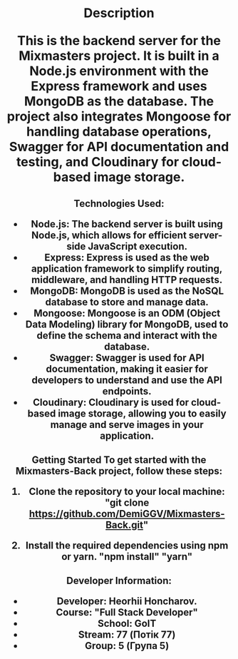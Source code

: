 <h1 align="center"> Description

This is the backend server for the Mixmasters project. It is built in a Node.js environment with the Express framework and uses MongoDB as the database. The project also integrates Mongoose for handling database operations, Swagger for API documentation and testing, and Cloudinary for cloud-based image storage.

<h2 align="center">Technologies Used:

- Node.js: The backend server is built using Node.js, which allows for efficient server-side JavaScript execution.
- Express: Express is used as the web application framework to simplify routing, middleware, and handling HTTP requests.
- MongoDB: MongoDB is used as the NoSQL database to store and manage data.
- Mongoose: Mongoose is an ODM (Object Data Modeling) library for MongoDB, used to define the schema and interact with the database.
- Swagger: Swagger is used for API documentation, making it easier for developers to understand and use the API endpoints.
- Cloudinary: Cloudinary is used for cloud-based image storage, allowing you to easily manage and serve images in your application.

<h2 align="center">Getting Started
To get started with the Mixmasters-Back project, follow these steps:

1. Clone the repository to your local machine:
   "git clone https://github.com/DemiGGV/Mixmasters-Back.git"

2. Install the required dependencies using npm or yarn.
   "npm install"
   "yarn"

<h2 align="center">Developer Information:

- Developer: Heorhii Honcharov.
- Course: "Full Stack Developer"
- School: GoIT
- Stream: 77 (Потік 77)
- Group: 5 (Група 5)
